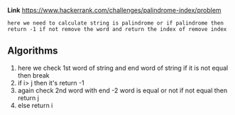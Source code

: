 **Link** https://www.hackerrank.com/challenges/palindrome-index/problem

`here we need to calculate string is palindrome or if palindrome then return -1 if not remove the word and return the index of remove index`

## Algorithms
1. here we check 1st word of string and end word of string if it is not equal then break
2. if i> j then it's return -1
3. again check  2nd word with end -2 word is equal or not if not equal then return j
4. else return i